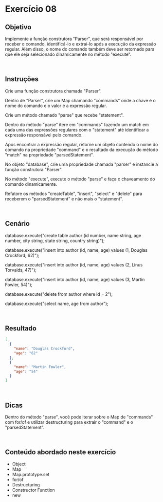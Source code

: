 # Exercício 08

## Objetivo

Implemente a função construtora "Parser", que será responsável por receber o comando, identificá-lo e extraí-lo após a execução da expressão regular. Além disso, o nome do comando também deve ser retornado para que ele seja selecionado dinamicamente no método "execute".

<br>

## Instruções

Crie uma função construtora chamada "Parser".

Dentro de "Parser", crie um Map chamando "commands" onde a chave é o nome do comando e o valor é a expressão regular.

Crie um método chamado "parse" que recebe "statement".

Dentro do método "parse" itere em "commands" fazendo um match em cada uma das expressões regulares com o "statement" até identificar a expressão responsável pelo comando.

Após encontrar a expressão regular, retorne um objeto contendo o nome do comando na propriedade "command" e o resultado da execução do método "match" na propriedade "parsedStatement".

No objeto "database", crie uma propriedade chamada "parser" e instancie a função construtora "Parser".

No método "execute", execute o método "parse" e faça o chaveamento do comando dinamicamente.

Refatore os métodos "createTable", "insert", "select" e "delete" para receberem o "parsedStatement" e não mais o "statement".

<br>

## Cenário

database.execute("create table author (id number, name string, age number, city string, state string, country string)");

database.execute("insert into author (id, name, age) values (1, Douglas Crockford, 62)");

database.execute("insert into author (id, name, age) values (2, Linus Torvalds, 47)");

database.execute("insert into author (id, name, age) values (3, Martin Fowler, 54)");

database.execute("delete from author where id = 2");

database.execute("select name, age from author");

<br>

## Resultado

```json
[
  {
    "name": "Douglas Crockford",
    "age": "62"
  },
  {
    "name": "Martin Fowler",
    "age": "54"
  }
]
```

<br>

## Dicas

Dentro do método "parse", você pode iterar sobre o Map de "commands" com for/of e utilizar destructuring para extrair o "command" e o "parsedStatement".

<br>

## Conteúdo abordado neste exercício

- Object
- Map
- Map.prototype.set
- for/of
- Destructuring
- Constructor Function
- new

